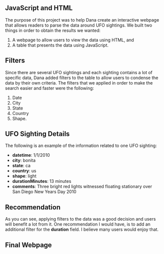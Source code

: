 ## JavaScript and HTML

The purpose of this project was to help Dana create an interactive webpage that allows readers to parse the data around UFO sightings. We built two things in order to obtain the results we wanted:
  1. A webpage to allow users to view the data using HTML, and
  2. A table that presents the data using JavaScript.
  
## Filters
Since there are several UFO sightings and each sighting contains a lot of specific data, Dana added filters to the table to allow users to condense the data by their own criteria. The filters that we applied in order to make the search easier and faster were the following: 
  1. Date
  2. City
  3. State
  4. Country 
  5. Shape. 

## UFO Sighting Details
The following is an example of the information related to one UFO sighting:
- **datetime**: 1/1/2010
- **city**: bonita
- **state**: ca
- **country**: us
- **shape**: light
- **durationMinutes**: 13 minutes
- **comments**: Three bright red lights witnessed floating stationary over San Diego New Years Day 2010

## Recommendation
As you can see, applying filters to the data was a good decision and users will benefit a lot from it. One recommendation I would have, is to add an additional filter for the **duration** field. I believe many users would enjoy that. 

## Final Webpage
